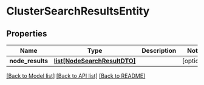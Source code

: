 # ClusterSearchResultsEntity

## Properties
Name | Type | Description | Notes
------------ | ------------- | ------------- | -------------
**node_results** | [**list[NodeSearchResultDTO]**](NodeSearchResultDTO.md) |  | [optional] 

[[Back to Model list]](../nifiDocs.md#documentation-for-models) [[Back to API list]](../nifiDocs.md#documentation-for-api-endpoints) [[Back to README]](../nifiDocs.md)



